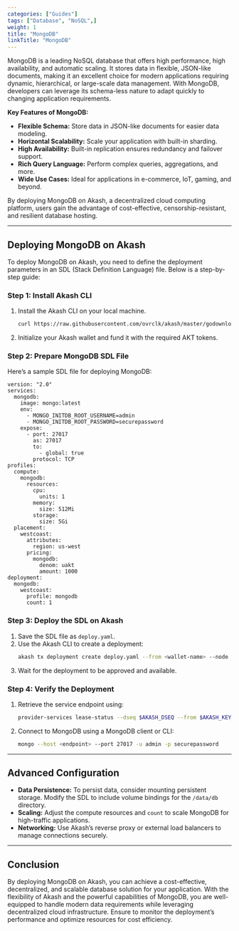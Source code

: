 ```yaml
---
categories: ["Guides"]
tags: ["Database", "NoSQL",]
weight: 1
title: "MongoDB"
linkTitle: "MongoDB"
---
```


MongoDB is a leading NoSQL database that offers high performance, high availability, and automatic scaling. It stores data in flexible, JSON-like documents, making it an excellent choice for modern applications requiring dynamic, hierarchical, or large-scale data management. With MongoDB, developers can leverage its schema-less nature to adapt quickly to changing application requirements.

**Key Features of MongoDB:**
- **Flexible Schema:** Store data in JSON-like documents for easier data modeling.
- **Horizontal Scalability:** Scale your application with built-in sharding.
- **High Availability:** Built-in replication ensures redundancy and failover support.
- **Rich Query Language:** Perform complex queries, aggregations, and more.
- **Wide Use Cases:** Ideal for applications in e-commerce, IoT, gaming, and beyond.

By deploying MongoDB on Akash, a decentralized cloud computing platform, users gain the advantage of cost-effective, censorship-resistant, and resilient database hosting.

---

## **Deploying MongoDB on Akash**

To deploy MongoDB on Akash, you need to define the deployment parameters in an SDL (Stack Definition Language) file. Below is a step-by-step guide:

### **Step 1: Install Akash CLI**

1. Install the Akash CLI on your local machine.
   ```bash
   curl https://raw.githubusercontent.com/ovrclk/akash/master/godownloader.sh | sh
   ```
2. Initialize your Akash wallet and fund it with the required AKT tokens.

### **Step 2: Prepare MongoDB SDL File**

Here’s a sample SDL file for deploying MongoDB:

```
version: "2.0"
services:
  mongodb:
    image: mongo:latest
    env:
      - MONGO_INITDB_ROOT_USERNAME=admin
      - MONGO_INITDB_ROOT_PASSWORD=securepassword
    expose:
      - port: 27017
        as: 27017
        to:
          - global: true
        protocol: TCP
profiles:
  compute:
    mongodb:
      resources:
        cpu:
          units: 1
        memory:
          size: 512Mi
        storage:
          size: 5Gi
  placement:
    westcoast:
      attributes:
        region: us-west
      pricing:
        mongodb:
          denom: uakt
          amount: 1000
deployment:
  mongodb:
    westcoast:
      profile: mongodb
      count: 1
```

### **Step 3: Deploy the SDL on Akash**

1. Save the SDL file as `deploy.yaml`.
2. Use the Akash CLI to create a deployment:
   ```bash
   akash tx deployment create deploy.yaml --from <wallet-name> --node <akash-node> --chain-id <chain-id>
   ```
3. Wait for the deployment to be approved and available.

### **Step 4: Verify the Deployment**

1. Retrieve the service endpoint using:
   ```bash
   provider-services lease-status --dseq $AKASH_DSEQ --from $AKASH_KEY_NAME --provider $AKASH_PROVIDER
   ```
2. Connect to MongoDB using a MongoDB client or CLI:
   ```bash
   mongo --host <endpoint> --port 27017 -u admin -p securepassword
   ```

---

## **Advanced Configuration**

- **Data Persistence:** To persist data, consider mounting persistent storage. Modify the SDL to include volume bindings for the `/data/db` directory.
- **Scaling:** Adjust the compute resources and `count` to scale MongoDB for high-traffic applications.
- **Networking:** Use Akash’s reverse proxy or external load balancers to manage connections securely.

---

## **Conclusion**

By deploying MongoDB on Akash, you can achieve a cost-effective, decentralized, and scalable database solution for your application. With the flexibility of Akash and the powerful capabilities of MongoDB, you are well-equipped to handle modern data requirements while leveraging decentralized cloud infrastructure. Ensure to monitor the deployment’s performance and optimize resources for cost efficiency.

